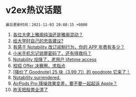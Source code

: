 # v2ex热议话题

`最后更新时间：2021-11-03 20:08:15 +0800`

1. [各位大佬上雅阁纯油还是雅阁混动？](https://www.v2ex.com/t/812614)
1. [给大学时自己的忠告建议?](https://www.v2ex.com/t/812588)
1. [有感于 Notability 改订阅制行为，你的 APP 年费有多少？](https://www.v2ex.com/t/812575)
1. [小米手机忘记锁屏密码了，还有得救吗？](https://www.v2ex.com/t/812599)
1. [Notability 投降了，老用户 lifetime access](https://www.v2ex.com/t/812598)
1. [校招 Offer 决赛圈，求指点](https://www.v2ex.com/t/812642)
1. [[降价了 Goodnote] 25 块（3.99 刀）的 goodnote 它来了！](https://www.v2ex.com/t/812691)
1. [Notability surrendered.](https://www.v2ex.com/t/812618)
1. [AirPods Pro 降噪效果变差，要不要一起起诉 Apple？](https://www.v2ex.com/t/812705)
1. [昨天把股票全清了](https://www.v2ex.com/t/812639)

